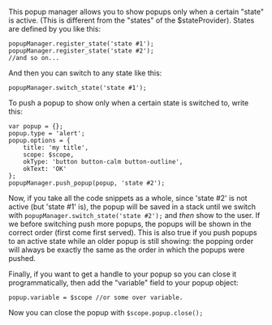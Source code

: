 This popup manager allows you to show popups only when a certain "state" is active. (This is different from the "states" of the $stateProvider). States are defined by you like this:
```language-javascript
popupManager.register_state('state #1');
popupManager.register_state('state #2');
//and so on...
```
And then you can switch to any state like this:

```language-javascript
popupManager.switch_state('state #1');
```
To push a popup to show only when a certain state is switched to, write this:

```language-javascript
var popup = {};
popup.type = 'alert';
popup.options = {
    title: 'my title',
    scope: $scope,
    okType: 'button button-calm button-outline',
    okText: 'OK'
};
popupManager.push_popup(popup, 'state #2');
```

Now, if you take all the code snippets as a whole, since 'state #2' is not active (but 'state #1' is), the popup will be saved in a stack until we switch with `popupManager.switch_state('state #2');` and *then* show to the user. If we before switching push more  popups, the popups will be shown in the correct order (first come first served). This is also true if you push popups to an active state while an older popup is still showing: the popping order will always be exactly the same as the order in which the popups were pushed.

Finally, if you want to get a handle to your popup so you can close it programmatically, then add the "variable" field to your popup object:
```
popup.variable = $scope //or some over variable.
```
Now you can close the popup with `$scope.popup.close();`

